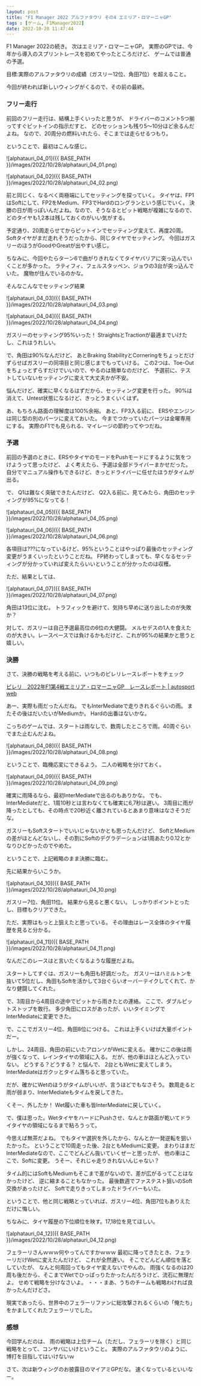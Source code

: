 ```yaml
---
layout: post
title: "F1 Manager 2022 アルファタウリ その4 エミリア・ロマーニャGP"
tags : [ゲーム, F1Manager2022]
date: 2022-10-28 11:47:44
---
```


F1 Manager 2022の続き。
次はエミリア・ロマーニャGP。
実際のGPでは、今年から導入のスプリントレースを初めてやったところだけど、
ゲームでは普通の予選。


目標:実際のアルファタウリの成績（ガスリー12位、角田7位）を超えること。

今回が終われば新しいウィングがくるので、その前の最終。



### フリー走行

前回のフリー走行は、結構上手くいったと思うが、
ドライバーのコメント5つ揃ってすぐピットインの指示だすと、
どのセッションも残り5〜10分ほど余るんだよね。
なので、20周分の燃料いれたら、そこまでは走らせるつもり。

ということで、最初はこんな感じ。

![alphatauri_04_01]({{ BASE_PATH }}/images/2022/10/28/alphatauri_04_01.png)


![alphatauri_04_02]({{ BASE_PATH }}/images/2022/10/28/alphatauri_04_02.png)


前と同じく、なるべく両極端にしてセッティングを探っていく。
タイヤは、FP1はSoftにして、FP2をMedium、FP3でHardのロングランという感じでいく。
決勝の日が雨っぽいんだよね。なので、そうなるとピット戦略が複雑になるので、どのタイヤも1,2本は残しておくのがいい気がする。


予定通り、20周走らせてからピットインでセッティング変えて、再度20周。
Softタイヤがまだ走れそうだったから、同じタイヤでセッティング。
今回はガスリーのほうがGoodやGreatが出やすい感じ。

ちなみに、今回やたらターン6で曲がりきれなくてタイヤバリアに突っ込んでいくことが多かった。
ラティフィ、フェルスタッペン、ジョウの3台が突っ込んでいた。
魔物が住んでいるのかな。



そんなこんなでセッティング結果


![alphatauri_04_03]({{ BASE_PATH }}/images/2022/10/28/alphatauri_04_03.png)


![alphatauri_04_04]({{ BASE_PATH }}/images/2022/10/28/alphatauri_04_04.png)

ガスリーのセッティング95%いった！
StraightsとTractionが最適までいけたし、これはうれしい。

で、角田は90%なんだけど、
あとBraking StabilityとCorneringをちょっとだけずらせばガスリーの同項目と同じ感じまでもっていける。
この2つは、Toe-Outをちょっとずらすだけでいいので、やるのは簡単なのだけど、
予選前に、テストしていないセッティングに変えて大丈夫かが不安。

悩んだけど、確実に早くなるはずだから、セッティング変更を行った。
90%は消えて、Untest状態になるけど、きっとうまくいくはず。

あ、もちろん路面の理解度は100%余裕。
あと、FP3入る前に、
ERSやエンジンは同じ型の別のパーツに変えておいた。
今までつかっていたパーツは金曜専用にする。
実際のF1でも見られる、マイレージの節約ってやつだね。








### 予選


前回の予選のときに、ERSやタイヤのモードをPushモードにするように気をつけようって思ったけど、
よく考えたら、予選は全部ドライバーまかせだった。
自分でマニュアル操作もできるけど、きっとドライバーに任せたほうがタイムが出る。


で、 Q1は難なく突破できたんだけど、
Q2入る前に、見てみたら、角田のセッティングが95%になってる！


![alphatauri_04_05]({{ BASE_PATH }}/images/2022/10/28/alphatauri_04_05.png)


![alphatauri_04_06]({{ BASE_PATH }}/images/2022/10/28/alphatauri_04_06.png)


各項目は???になっているけど、95%ということはやっぱり最後のセッティング変更がうまくいったということだね。
FP終わってしまっても、早くなるセッティングが分かっていれば変えたらいいということが分かったのは収穫。



ただ、結果としては、

![alphatauri_04_07]({{ BASE_PATH }}/images/2022/10/28/alphatauri_04_07.png)

角田は13位に沈む。
トラフィックを避けて、気持ち早めに送り出したのが失敗か？

対して、ガスリーは自己予選最高位の6位の大健闘。
メルセデスの1人を食えたのが大きい。レースペースでは負けるかもだけど、これが95%の結果かと思うと嬉しい。





### 決勝

さて、決勝の戦略を考える前に、いつものピレリレースレポートをチェック

[ピレリ　2022年F1第4戦エミリア・ロマーニャGP　レースレポート &#124; autosport web](https://www.as-web.jp/f1/809149)

あー、実際も雨だったんだね。
でもInterMediateで走りきれるぐらいの雨。
またその後はだいたいがMediumか。
Hardの出番はないかな。


こっちのゲームでは、スタートは雨なしで、数周したところで雨。40周ぐらいでまた止むんだよね。

![alphatauri_04_08]({{ BASE_PATH }}/images/2022/10/28/alphatauri_04_08.png)


ということで、臨機応変にできるよう。
二人の戦略を分けておく。

![alphatauri_04_09]({{ BASE_PATH }}/images/2022/10/28/alphatauri_04_09.png)


確実に雨降るなら、最初InterMediateで出るのもありかな。
でも、InterMediateだと、1周10秒とは言わなくても確実に6,7秒は遅い。
3周目に雨が降ったとしても、その時点で20秒近く離されているとあまり意味はなさそうだな。


ガスリーもSoftスタートでいいじゃないかとも思ったんだけど、
SoftとMediumの差がほとんどないし、その割にSoftのデグラデーションは1周あたり0.12とかなりひどかったのでやめた。

ということで、上記戦略のまま決勝に臨む。







先に結果からいこうか。



![alphatauri_04_10]({{ BASE_PATH }}/images/2022/10/28/alphatauri_04_10.png)


ガスリー7位、角田11位。
結果から見ると悪くない。
しっかりポイントとったし、目標もクリアできた。

ただ、実際はもっと上狙えたと思っている。
その理由はレース全体のタイヤ履歴を見ると分かる。


![alphatauri_04_11]({{ BASE_PATH }}/images/2022/10/28/alphatauri_04_11.png)


なんだこのレースはと言いたくなるような履歴だよね。

スタートしてすぐは、ガスリーも角田も好調だった。
ガスリーはハミルトンを抜いて5位だし、角田もSoftを活かして3台ぐらいオーバーテイクしてくれて、かなり健闘してくれた。

で、3周目から4周目の途中でピットから雨きたとの連絡。
ここで、ダブルピットストップを敢行。
多少角田にロスがあったが、いいタイミングでInterMediateに変更できた。

で、ここでガスリー4位、角田8位につける。
これは上手くいけば大量ポイントだー。

しかし、24周目、角田の前にいたアロンソがWetに変える。
確かにこの後は雨が強くなって、レインタイヤの領域に入る。
だが、他の車はほとんど入っていない。
どうする？どうする？
と悩んで、
2台ともWetに変えてしまう。InterMediateはガクッとタイム落ちると思っていた。

だが、確かにWetのほうがタイムがいいが、言うほどでもなさそう。
数周走ると雨が弱まり、InterMediateもタイムを戻してきた。

くそー、外したか！
Wet履いた車も皆InterMediateに戻していく。

で、僕は思った。WetタイヤをハードにPushさせ、なんとか路面が乾いてドライタイヤの領域になるまで粘ろうって。

今思えば無茶だよね。
でもタイヤ選択を外したから、なんとか一発逆転を狙いたかった。
ということで10周走った後、2台ともMediumに変更。
まわりはまだInterMediateなので、ここでどんどん抜いていくぜーと思ったが、
他の車はここで、Softに変更。
うそー、それじゃ走りきれないんじゃない？

タイム的にはSoftもMediumもそこまで差がないので、差が広がるってことはなかったけど、
逆に縮まることもなかった。
最後数週でファステスト狙いのSoft交換があったけど、
Softで走りきってしまったドライバーもいた。

ということで、他と同じ戦略とっていれば、ガスリー4位、角田7位もありえただけに悔しい。








ちなみに、タイヤ履歴の下位順位を映す。17,18位を見てほしい。

![alphatauri_04_12]({{ BASE_PATH }}/images/2022/10/28/alphatauri_04_12.png)


フェラーリさんｗｗｗ何やってんですかｗｗｗ
最初に降ってきたとき、フェラーリだけWetに変えたんだけど、
これが全然遅い。
そこでどんどん順位を落としていたが、
なんと何周回ってもタイヤ変えないでやんの。
雨強くなるのは20周も後だから、そこまでWetでひっぱっりたかったんだろうけど、流石に無理だよ。
せめて戦略を分けなさいよ。
・・・まあ、うちのチームも戦略わければ良かったんだけどさ。

現実であったら、世界中のフェラーリファンに総攻撃されるくらいの「俺たち」をかましてくれたフェラーリでした。








### 感想

今回学んだのは、
雨の戦略は上位チーム（ただし、フェラーリを除く）と同じ戦略をとって、コンサバにいけということ。
実際のアルファタウリのように、博打を目指してはいけないｗ



さて、次は新ウィングのお披露目のマイアミGPだな。
速くなっているといいなー。
















